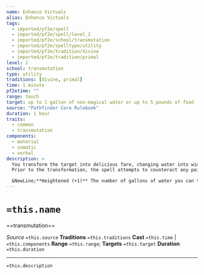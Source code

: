 ```yaml
---
name: Enhance Victuals
alias: Enhance Victuals
tags:
  - imported/pf2e/spell
  - imported/pf2e/spell/level_2
  - imported/pf2e/school/transmutation
  - imported/pf2e/spelltype/utility
  - imported/pf2e/tradition/divine
  - imported/pf2e/tradition/primal
level: 2
school: transmutation
type: utility
traditions: [divine, primal]
time: 1 minute
pf2etime: ""
range: touch
target: up to 1 gallon of non-magical water or up to 5 pounds of food
source: "Pathfinder Core Rulebook"
duration: 1 hour
traits:
  - common
  - transmutation
components:
  - material
  - somatic
  - verbal
description: >
  You transform the target into delicious fare, changing water into wine or another fine beverage or enhancing the food's taste and ingredients to make it a gourmet treat.
  Prior to the transformation, the spell attempts to counteract any poisons in the food or water. The food turns back to normal if not consumed before the duration expires, though any poisons that were counteracted are still gone.

  &NewLine;**Heightened (+1)** The number of gallons of water you can target increases by 1, or the number of pounds of food you can target increases by 5.
---
```

# `=this.name`
==transmutation==

*Source* `=this.source`
**Traditions** `=this.traditions`
**Cast** `=this.time` | `=this.components`
**Range** `=this.range`; **Targets** `=this.target`
**Duration** `=this.duration`

***
`=this.description`